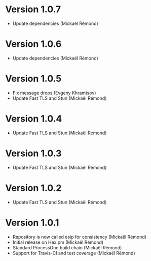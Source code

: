 # Version 1.0.7

* Update dependencies (Mickaël Rémond)

# Version 1.0.6

* Update dependencies (Mickaël Rémond)

# Version 1.0.5

* Fix message drops (Evgeny Khramtsov)
* Update Fast TLS and Stun (Mickaël Rémond)

# Version 1.0.4

* Update Fast TLS and Stun (Mickaël Rémond)

# Version 1.0.3

* Update Fast TLS and Stun (Mickaël Rémond)

# Version 1.0.2

* Update Fast TLS and Stun (Mickaël Rémond)

# Version 1.0.1

* Repository is now called esip for consistency (Mickaël Rémond)
* Initial release on Hex.pm (Mickaël Rémond)
* Standard ProcessOne build chain (Mickaël Rémond)
* Support for Travis-CI and test coverage (Mickaël Rémond)

